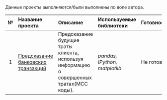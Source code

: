 Данные проекты выполняются/были выполнены по воле автора.

| № | Название проекта | Описание | Используемые библиотеки | Готовность |
| :----: | :---------------------- | :---------------------- | :---------------------- | :---------------------- |
| 1 | [Предсказание банковских транзакций](https://github.com/observer012/pet_projects/blob/main/kaggle%20Alfa-bank/Alfa_task.ipynb) | Предсказание будущие траты клиента, используя информацию о совершенных тратах(MCC коды).| *pandas, IPython, matplotlib* | Не готов |
